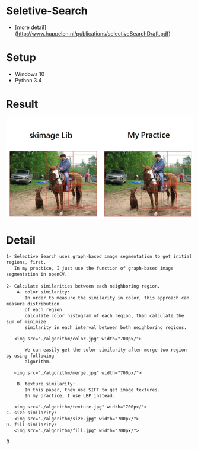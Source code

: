 # Seletive-Search
- [more detail] (http://www.huppelen.nl/publications/selectiveSearchDraft.pdf)
# Setup
- Windows 10
- Python 3.4

# Result
<img src="./result/result.jpg" width="700px/">

# Detail
```
1- Selective Search uses graph-based image segmentation to get initial regions, first.
   In my practice, I just use the function of graph-based image segmentation in openCV.

2- Calculate similarities between each neighboring region.
    A. color similarity:
       In order to measure the similarity in color, this approach can measure distribution
       of each region.
       calculate color histogram of each region, than calculate the sum of minimize
       similarity in each interval between both neighboring regions.
```
       <img src="./algorithm/color.jpg" width="700px/">
```
       We can easily get the color similarity after merge two region by using following
       algorithm.
```
       <img src="./algorithm/merge.jpg" width="700px/">
```
    B. texture similarity:
       In this paper, they use SIFT to get image textures.
       In my practice, I use LBP instead.
```
       <img src="./algorithm/texture.jpg" width="700px/">
    C. size similarity:
       <img src="./algorithm/size.jpg" width="700px/">
    D. fill similarity:
       <img src="./algorithm/fill.jpg" width="700px/">
3
```
